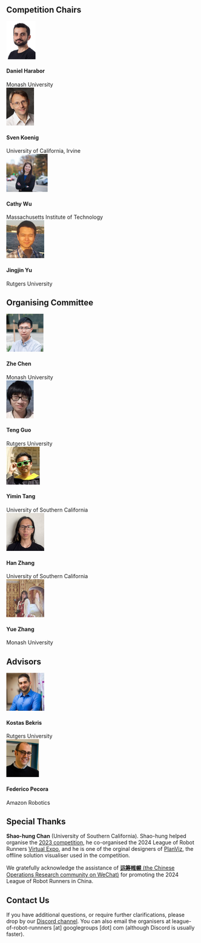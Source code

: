 <!-- This page lists the organisers of the competition in lex order. -->


## Competition Chairs

<link fetchpriority='high' rel="stylesheet" href="./external_page_resource/style.css" type="text/css">
<div class="row" >
<div class="block">
    <img class="image" src="./external_page_resource/organisers/dharabor_small.png" height="100px"/>
    <h4 class="name" >Daniel Harabor</h4>
    <div class="description-block">
        Monash University
    </div>
</div>
<div class="block">
    <img class="image" src="./external_page_resource/organisers/sven-old.jpg" height="100px"/>
    <h4 class="name" >Sven Koenig</h4>
    <div class="description-block">
        University of California, Irvine
    </div>
</div>
<div class="block">
    <img class="image" src="./external_page_resource/organisers/Cathy_Wu.jpeg" height="100px"/>
    <h4 class="name" >Cathy Wu</h4>
    <div class="description-block">
        Massachusetts Institute of Technology
    </div>
</div>
<div class="block">
    <img class="image" src="./external_page_resource/organisers/JJ-head-500.jpg" height="100px"/>
    <h4 class="name" >Jingjin Yu</h4>
    <div class="description-block">    
        Rutgers University
    </div>
</div>

</div>
</div>

## Organising Committee

<div class="row" >

<div class="block">
    <img class="image" src="./external_page_resource/organisers/zhe_chen.jpg" height="100px"/>
    <h4 class="name" >Zhe Chen</h4>
    <div class="description-block">
        Monash University
    </div>
</div>
<div class="block">
    <img class="image" src="./external_page_resource/organisers/teng.jpg" height="100px"/>
    <h4 class="name" > Teng Guo</h4>
    <div class="description-block">
        Rutgers University
    </div>
</div>
<div class="block">
    <img class="image" src="./external_page_resource/organisers/yimin.jpg" height="100px"/>
    <h4 class="name" > Yimin Tang</h4>
    <div class="description-block">
        University of Southern California
    </div>
</div>
<div class="block">
    <img class="image" src="./external_page_resource/organisers/han.jpg" height="100px"/>
    <h4 class="name" > Han Zhang</h4>
    <div class="description-block">
        University of Southern California
    </div>
</div>
<div class="block">
    <img class="image" src="./external_page_resource/organisers/yue_zhang.jpg" height="100px"/>
    <h4 class="name" > Yue Zhang</h4>
    <div class="description-block">
        Monash University
    </div>
</div>
</div>

## Advisors

<div class="row" >
<div class="block">
    <img class="image" src="./external_page_resource/organisers/bekris_2018_01_small.jpg" height="100px"/>
    <h4 class="name" > Kostas Bekris</h4>
    <div class="description-block">
        Rutgers University
    </div>
</div>
<div class="block">
    <img class="image" src="./external_page_resource/organisers/fede-pic.jpeg" height="100px"/>
    <h4 class="name" > Federico Pecora</h4>
    <div class="description-block">
    Amazon Robotics
    </div>
</div>
</div>

## Special Thanks

<div class="row">
        <p><strong>Shao-hung Chan</strong> (University of Southern California). Shao-hung helped organise the <a href="https://2023.leagueofrobotrunners.org/">2023 competition</a>, he co-organised the 2024 League of Robot Runners <a href="https://expo24.leagueofrobotrunners.org/">Virtual Expo</a>, and he is one of the orginal designers of  <a href="https://github.com/MAPF-Competition/PlanViz">PlanViz</a>, the offline solution visualiser used in the competition.</p>
</div>

<div class="row">
    <p>
    We gratefully acknowledge the assistance of <a href="https://mp.weixin.qq.com/s/o5o5iEO4i1zhU6hp2OGkAg"><b>运筹帷幄</b> (the Chinese Operations Research community on WeChat)</a> for promoting the 2024 League of Robot Runners in China.
    </p>
</div>

## Contact Us

If you have additional questions, or require further clarifications, please drop by our <a href="https://discord.gg/CEYT4g4raR" target="_blank" >Discord channel</a>. 
You can also email the organisers at league-of-robot-runnners \[at\] googlegroups \[dot\] com (although Discord is usually faster).
              
